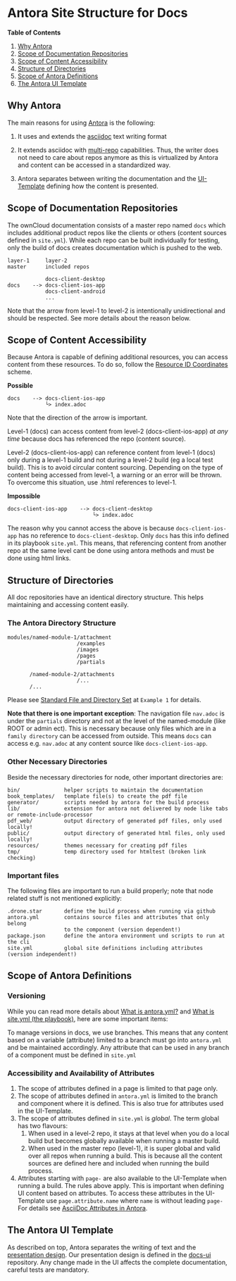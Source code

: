 # Antora Site Structure for Docs
[link-asciidoc]: https://docs.asciidoctor.org/asciidoc/latest/
[link-antora]: https://antora.org
[link-playbook]: https://docs.antora.org/antora/latest/playbook/
[link-ui]: https://docs.antora.org/antora-ui-default/
[link-resource-id]: https://docs.antora.org/antora/latest/page/resource-id-coordinates/
[link-standard-directories]: https://docs.antora.org/antora/latest/standard-directories/
[link-antora-yml]: https://docs.antora.org/antora/latest/component-version-descriptor/
[link-site-yml]: https://docs.antora.org/antora/latest/playbook/#whats-an-antora-playbook
[custom-attrib-link]: https://docs.antora.org/antora/latest/page/attributes/#custom-attributes
[antora-ui-link]: https://docs.antora.org/antora-ui-default/
[docs-ui-link]: https://github.com/owncloud/docs-ui

**Table of Contents**
1. [Why Antora](#why-antora)
2. [Scope of Documentation Repositories](#scope-of-documentation-repositories)
3. [Scope of Content Accessibility](#scope-of-content-accessibility)
4. [Structure of Directories](#structure-of-directories)
5. [Scope of Antora Definitions](#scope-of-antora-definitions)
6. [The Antora UI Template](#the-antora-ui-template)

## Why Antora

The main reasons for using [Antora][link-antora] is the following:

1. It uses and extends the [asciidoc][link-asciidoc] text writing format

2. It extends asciidoc with [multi-repo][link-playbook] capabilities. Thus, the writer does not need to care about repos anymore as this is virtualized by Antora and content can be accessed in a standardized way.

3. Antora separates between writing the documentation and the [UI-Template][link-ui] defining how the content is presented.

## Scope of Documentation Repositories

The ownCloud documentation consists of a master repo named `docs` which includes additional product repos like the clients or others (content sources defined in `site.yml`). While each repo can be built individually for testing, only the build of docs creates documentation which is pushed to the web.

```
layer-1     layer-2
master      included repos

            docs-client-desktop
docs    --> docs-client-ios-app 
            docs-client-android
            ...

```
Note that the arrow from level-1 to level-2 is intentionally unidirectional and should be respected. See more details about the reason below. 

## Scope of Content Accessibility

Because Antora is capable of defining additional resources, you can access content from these resources. To do so, follow the [Resource ID Coordinates][link-resource-id] scheme.

**Possible**
```
docs    --> docs-client-ios-app
            └> index.adoc
```
Note that the direction of the arrow is important.

Level-1 (docs) can access content from level-2 (docs-client-ios-app) _at any time_ because docs has referenced the repo (content source).

Level-2 (docs-client-ios-app) can reference content from level-1 (docs) only during a level-1 build and not during a level-2 build (eg a local test build). This is to avoid circular content sourcing. Depending on the type of content being accessed from level-1, a warning or an error will be thrown. To overcome this situation, use .html references to level-1.

**Impossible**
```
docs-client-ios-app    --> docs-client-desktop
                           └> index.adoc
```
The reason why you cannot access the above is because `docs-client-ios-app` has no reference to `docs-client-desktop`. Only `docs` has this info defined in its playbook `site.yml`. This means, that referencing content from another repo at the same level cant be done using antora methods and must be done using html links.

## Structure of Directories

All doc repositories have an identical directory structure. This helps maintaining and accessing content easily.

### The Antora Directory Structure

```
modules/named-module-1/attachment
                      /examples
                      /images
                      /pages
                      /partials

       /named-module-2/attachments
                      /...
       /...
```

Please see [Standard File and Directory Set][link-standard-directories] at `Example 1` for details.

**Note that there is one important exception**:
The navigation file `nav.adoc` is under the `partials` directory and not at the level of the named-module (like ROOT or admin ect). This is necessary because only files which are in a `family directory` can be accessed from outside. This means `docs` can access e.g. `nav.adoc` at any content source like `docs-client-ios-app`.

### Other Necessary Directories

Beside the necessary directories for node, other important directories are:
```
bin/              helper scripts to maintain the documentation
book_templates/   template file(s) to create the pdf file
generator/        scripts needed by antora for the build process
lib/              extension for antora not delivered by node like tabs or remote-include-processor
pdf_web/          output directory of generated pdf files, only used locally!
public/           output directory of generated html files, only used locally!
resources/        themes necessary for creating pdf files
tmp/              temp directory used for htmltest (broken link checking)
```
### Important files

The following files are important to run a build properly; note that node related stuff is not mentioned explicitly:

```
.drone.star       define the build process when running via github
antora.yml        contains source files and attributes that only belong
                  to the component (version dependent!)
package.json      define the antora environment und scripts to run at the cli
site.yml          global site definitions including attributes (version independent!)

```

## Scope of Antora Definitions

### Versioning

While you can read more details about [What is antora.yml?][link-antora-yml] and [What is site.yml (the playbook)][link-site-yml], here are some important items:

To manage versions in docs, we use branches. This means that any content based on a variable (attribute) limited to a branch must go into `antora.yml` and be maintained accordingly. Any attribute that can be used in any branch of a component must be defined in `site.yml`

### Accessibility and Availability of Attributes 

1. The scope of attributes defined in a page is limited to that page only.
2. The scope of attributes defined in `antora.yml` is limited to the branch and component where it is defined. This is also true for attributes used in the UI-Template.
3. The scope of attributes defined in `site.yml` is _global_. The term global has two flavours:
    1. When used in a level-2 repo, it stays at that level when you do a local build but becomes globally available when running a master build.
    2. When used in the master repo (level-1), it is super global and valid over all repos when running a build. This is because all the content sources are defined here and included when running the build process.
4. Attributes starting with `page-` are also available to the UI-Template when running a build. The rules above apply. This is important when defining UI content based on attributes. To access these attributes in the UI-Template use `page.attribute.name` where `name` is without leading `page-` For details see [AsciiDoc Attributes in Antora][custom-attrib-link].

## The Antora UI Template

As described on top, Antora separates the writing of text and the [presentation design][antora-ui-link]. Our presentation design is defined in the [docs-ui][docs-ui-link] repository. Any change made in the UI affects the complete documentation, careful tests are mandatory.
